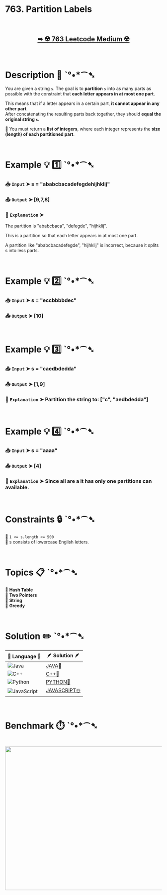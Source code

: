 # 763. Partition Labels

</br>

<h2 align="center"> 

<a href="https://leetcode.com/problems/partition-labels/description/?envType=daily-question&envId=2025-03-30"><strong>➥ ☢️ 763 Leetcode Medium ☢️ </strong></a>
</h2>

</br>

# Description 📜 ˋ°•*⁀➷

You are given a string `s`. The goal is to **partition** `s` into as many parts as possible with the constraint that **each letter appears in at most one part**.  

This means that if a letter appears in a certain part, **it cannot appear in any other part**.  
After concatenating the resulting parts back together, they should **equal the original string `s`**.

🔹 You must return a **list of integers**, where each integer represents the **size (length) of each partitioned part**.

</br>

# Example 💡 1️⃣ ˋ°•*⁀➷

  ### 📥 `Input`  ➤ s = "ababcbacadefegdehijhklij"

  ### 📤 `Output`  ➤ [9,7,8]

  ### 🔦 `Explanation`  ➤

The partition is "ababcbaca", "defegde", "hijhklij".

This is a partition so that each letter appears in at most one part.

A partition like "ababcbacadefegde", "hijhklij" is incorrect, because it splits s into less parts.

</br>

# Example 💡 2️⃣ ˋ°•*⁀➷

  ### 📥 `Input` ➤ s = "eccbbbbdec"

  ### 📤 `Output`  ➤ [10]

</br>

# Example 💡 3️⃣ ˋ°•*⁀➷

  ### 📥 `Input` ➤ s = "caedbdedda"

  ### 📤 `Output`  ➤ [1,9]

  ### 🔦 `Explanation`  ➤ Partition the string to: ["c", "aedbdedda"]

</br>

# Example 💡 4️⃣ ˋ°•*⁀➷

   ### 📥 `Input`  ➤ s = "aaaa"

   ### 📤 `Output`  ➤ [4]

   ### 🔦 `Explanation`  ➤ Since all are a it has only one partitions can available.

</br>

# Constraints 🔒 ˋ°•*⁀➷

🔹 `1 <= s.length <= 500` </br>
🔹 s consists of lowercase English letters. </br>

</br>

# Topics 📋 ˋ°•*⁀➷

🔸 **Hash Table**  </br>
🔸 **Two Pointers**  </br>
🔸 **String**  </br>
🔸 **Greedy**  </br>

</br>

# Solution ✏️ ˋ°•*⁀➷

| 📒 Language 📒  | 🪶 Solution 🪶 |
| ------------- | ------------- |
|  ![Java](https://img.shields.io/badge/java-%23ED8B00.svg?style=for-the-badge&logo=openjdk&logoColor=white)  | [JAVA🍁](https://github.com/Prakhar-002/LEETCODE/blob/main/%F0%9F%8D%84%20Daily%20Challenge%202025%20%F0%9F%8D%B3/%F0%9F%94%AC%20Examine%20Thoroughly%20%F0%9F%A7%AC/03%20Mar%20%F0%9F%8C%BC/30%20-%2003%20-%202025%20---%20763.%20Partition%20Labels%20%E2%98%83%EF%B8%8F%20%F0%9F%8D%81%20%F0%9F%8D%B0%20%F0%9F%8E%B2/%F0%9F%8D%81JAVA%20-%20763.%20Partition%20Labels.java) |
|  ![C++](https://img.shields.io/badge/c++-%2300599C.svg?style=for-the-badge&logo=c%2B%2B&logoColor=white)  | [C++🎲](https://github.com/Prakhar-002/LEETCODE/blob/main/%F0%9F%8D%84%20Daily%20Challenge%202025%20%F0%9F%8D%B3/%F0%9F%94%AC%20Examine%20Thoroughly%20%F0%9F%A7%AC/03%20Mar%20%F0%9F%8C%BC/30%20-%2003%20-%202025%20---%20763.%20Partition%20Labels%20%E2%98%83%EF%B8%8F%20%F0%9F%8D%81%20%F0%9F%8D%B0%20%F0%9F%8E%B2/%F0%9F%8E%B2CPP%20-%20763.%20Partition%20Labels.cpp)  |
|  ![Python](https://img.shields.io/badge/python-3670A0?style=for-the-badge&logo=python&logoColor=ffdd54)    | [PYTHON🍰](https://github.com/Prakhar-002/LEETCODE/blob/main/%F0%9F%8D%84%20Daily%20Challenge%202025%20%F0%9F%8D%B3/%F0%9F%94%AC%20Examine%20Thoroughly%20%F0%9F%A7%AC/03%20Mar%20%F0%9F%8C%BC/30%20-%2003%20-%202025%20---%20763.%20Partition%20Labels%20%E2%98%83%EF%B8%8F%20%F0%9F%8D%81%20%F0%9F%8D%B0%20%F0%9F%8E%B2/%F0%9F%8D%B0PYTHON%20-%20763.%20Partition%20Labels.py) |
| ![JavaScript](https://img.shields.io/badge/javascript-%23323330.svg?style=for-the-badge&logo=javascript&logoColor=%23F7DF1E)   | [JAVASCRIPT☃️](https://github.com/Prakhar-002/LEETCODE/blob/main/%F0%9F%8D%84%20Daily%20Challenge%202025%20%F0%9F%8D%B3/%F0%9F%94%AC%20Examine%20Thoroughly%20%F0%9F%A7%AC/03%20Mar%20%F0%9F%8C%BC/30%20-%2003%20-%202025%20---%20763.%20Partition%20Labels%20%E2%98%83%EF%B8%8F%20%F0%9F%8D%81%20%F0%9F%8D%B0%20%F0%9F%8E%B2/%E2%98%83%EF%B8%8FJAVASCRIPT%20-%20763.%20Partition%20Labels.js) |

</br>

# Benchmark ⏱️ ˋ°•*⁀➷

<h1  align="center" >

<img src ="" width = "700px" height="462px" />

</h1>
